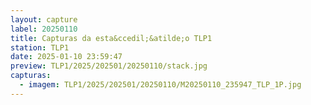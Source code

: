 ```yaml
---
layout: capture
label: 20250110
title: Capturas da esta&ccedil;&atilde;o TLP1
station: TLP1
date: 2025-01-10 23:59:47
preview: TLP1/2025/202501/20250110/stack.jpg
capturas:
  - imagem: TLP1/2025/202501/20250110/M20250110_235947_TLP_1P.jpg
---
```

